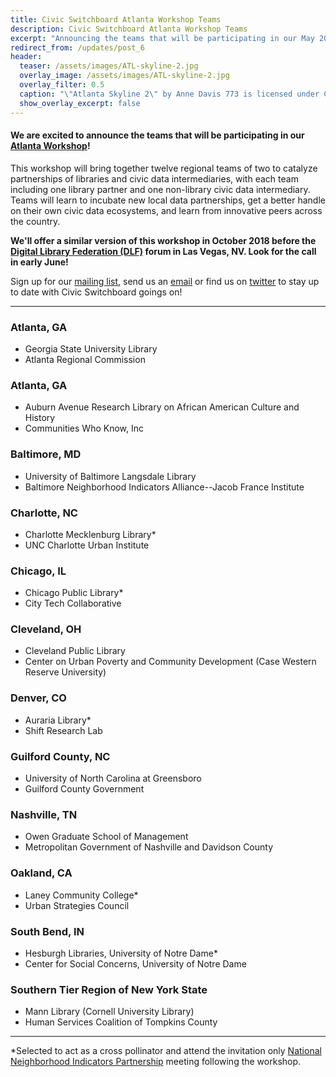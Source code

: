 ```yaml
---
title: Civic Switchboard Atlanta Workshop Teams
description: Civic Switchboard Atlanta Workshop Teams
excerpt: "Announcing the teams that will be participating in our May 2018 Atlanta workshop!"
redirect_from: /updates/post_6
header: 
  teaser: /assets/images/ATL-skyline-2.jpg
  overlay_image: /assets/images/ATL-skyline-2.jpg
  overlay_filter: 0.5
  caption: "\"Atlanta Skyline 2\" by Anne Davis 773 is licensed under CC BY-NC 2.0 https://www.flickr.com/photos/46353871@N00/8424477059"
  show_overlay_excerpt: false
---
```


#### We are excited to announce the teams that will be participating in our [Atlanta Workshop](https://civic-switchboard.github.io/updates/post_3)!
  
This workshop will bring together twelve regional teams of two to catalyze partnerships of libraries and civic data intermediaries, with each team including one library partner and one non-library civic data intermediary. Teams will learn to incubate new local data partnerships, get a better handle on their own civic data ecosystems, and learn from innovative peers across the country.   

**We'll offer a similar version of this workshop in October 2018 before the [Digital Library Federation (DLF)](https://www.diglib.org/) forum in Las Vegas, NV. Look for the call in early June!**  

Sign up for our [mailing list](https://civicswitchboard.us17.list-manage.com/subscribe?u=530c4fdb234145e8e1e6b5307&id=3ae069cc9d), send us an [email](mailto:civic-switchboard@pitt.edu) or find us on [twitter](https://twitter.com/civicswitch) to stay up to date with Civic Switchboard goings on! 

---

### Atlanta, GA
- Georgia State University Library  
- Atlanta Regional Commission

### Atlanta, GA
- Auburn Avenue Research Library on African American Culture and History   
- Communities Who Know, Inc

### Baltimore, MD  
- University of Baltimore Langsdale Library  
- Baltimore Neighborhood Indicators Alliance--Jacob France Institute

### Charlotte, NC  
- Charlotte Mecklenburg Library*   
- UNC Charlotte Urban Institute  

### Chicago, IL
- Chicago Public Library*  
- City Tech Collaborative  

### Cleveland, OH  
- Cleveland Public Library  
- Center on Urban Poverty and Community Development (Case Western Reserve University)  

### Denver, CO  
- Auraria Library*   
- Shift Research Lab 

### Guilford County, NC  
- University of North Carolina at Greensboro  
- Guilford County Government  

### Nashville, TN  
- Owen Graduate School of Management  
- Metropolitan Government of Nashville and Davidson County  

### Oakland, CA
- Laney Community College*  
- Urban Strategies Council 

### South Bend, IN 
- Hesburgh Libraries, University of Notre Dame*  
- Center for Social Concerns, University of Notre Dame  

### Southern Tier Region of New York State
- Mann Library (Cornell University Library)  
- Human Services Coalition of Tompkins County  

---  

*Selected to act as a cross pollinator and attend the invitation only [National Neighborhood Indicators Partnership](https://www.neighborhoodindicators.org/) meeting following the workshop.
